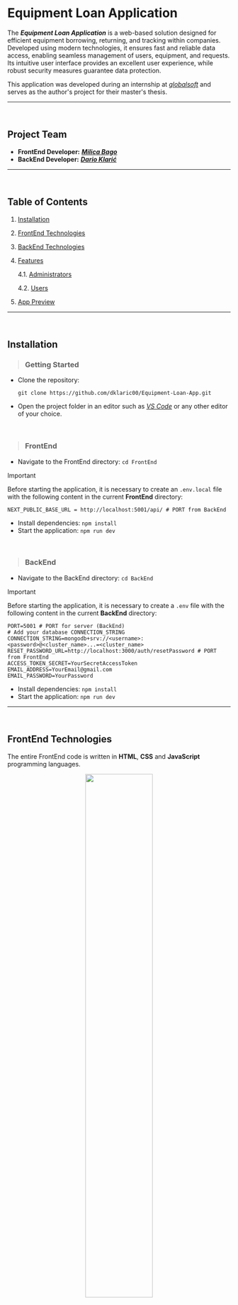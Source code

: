 # Equipment Loan Application

The **_Equipment Loan Application_** is a web-based solution designed for efficient equipment borrowing, returning, and tracking within companies. Developed using modern technologies, it ensures fast and reliable data access, enabling seamless management of users, equipment, and requests. Its intuitive user interface provides an excellent user experience, while robust security measures guarantee data protection.

This application was developed during an internship at *[globalsoft](https://www.globalsoft.ba/)* and serves as the author's project for their master's thesis.

---
<br>

## Project Team

- **FrontEnd Developer:** *[__Milica Bago__](https://github.com/milicabago)*
- **BackEnd Developer:** *[__Dario Klarić__](https://github.com/dklaric00)*

---
<br>

## Table of Contents

1. [Installation](#installation)

2. [FrontEnd Technologies](#frontend-technologies)
   
3. [BackEnd Technologies](#backend-technologies)
   
4. [Features](#features)

   4.1. [Administrators](#administrators)

   4.2. [Users](#users)
   
6. [App Preview](#app-preview)

---
<br>

## Installation

> ### Getting Started

- Clone the repository:

   ```
   git clone https://github.com/dklaric00/Equipment-Loan-App.git
   ```
   
- Open the project folder in an editor such as *[VS Code](https://code.visualstudio.com/)* or any other editor of your choice.
  
<br>

> ### FrontEnd

- Navigate to the FrontEnd directory: ```cd FrontEnd```
> [!IMPORTANT]
> Before starting the application, it is necessary to create an ```.env.local``` file with the following content in the current __FrontEnd__ directory:
```
NEXT_PUBLIC_BASE_URL = http://localhost:5001/api/ # PORT from BackEnd
```
- Install dependencies: ```npm install```
- Start the application: ```npm run dev```

<br>

 > ### BackEnd

- Navigate to the BackEnd directory: ```cd BackEnd```
> [!IMPORTANT]
> Before starting the application, it is necessary to create a ```.env``` file with the following content in the current __BackEnd__ directory:
```
PORT=5001 # PORT for server (BackEnd)
# Add your database CONNECTION_STRING 
CONNECTION_STRING=mongodb+srv://<username>:<password>@<cluster_name>...=<cluster_name>
RESET_PASSWORD_URL=http://localhost:3000/auth/resetPassword # PORT from FrontEnd
ACCESS_TOKEN_SECRET=YourSecretAccessToken
EMAIL_ADDRESS=YourEmail@gmail.com
EMAIL_PASSWORD=YourPassword
```
- Install dependencies: ```npm install```
- Start the application: ```npm run dev```

---
<br>

## FrontEnd Technologies

The entire FrontEnd code is written in __HTML__, __CSS__ and __JavaScript__ programming languages.

<p align="center">
  <img src="https://github.com/dklaric00/Equipment-Loan-App/assets/94640801/e7a3ff60-954f-452f-ae45-6a7610992b84" width="55%" height="55%">
</p>

<br>

> ### Next.js

React framework, preferred for FrontEnd development, that simplifies building full-stack web applications by providing additional features and optimizations while abstracting and configuring necessary tooling for React development

<br>

## BackEnd Technologies

The entire BackEnd code is written in __JavaScript__ programming lenguage.

<p align="center">
  <img src="https://github.com/dklaric00/Equipment-Loan-App/assets/94640801/14257639-84ad-424d-b8e9-83a8471bd6a2" width="50%" height="50%">
</p>

<br>

> ### Node.js

JavaScript runtime. It is used to execute JavaScript code on the server-side, enabling the development of fast web applications.

<br>

> ### Express.js

 Web framework for Node.js. It is used for its simplicity and flexibility in building web applications and APIs, which speeds up the development process.

<br>

> ### MongoDB

NoSQL database. It is popular for its scalability and ease of use, allowing data storage in a flexible format (JSON).

<br>

> [!NOTE]
> Database create on [__MongoDB__](https://account.mongodb.com/account/login)

<br>

## Features
<br>
<p align="center">
  <img src="https://github.com/user-attachments/assets/5314cdc8-e6b4-4ef8-8455-20517f4db183" width="55%" height="55%">
</p>

<br>

> ### Administrators

- **User Management** – The administrator has the ability to create new users through the *__Create User__* component, assign roles and job positions, and edit specific user details such as username, role, and job position. The administrator can only modify their own personal information, while for other users, they can manage only the specified data.
  
- **Resource Management** – The administrator can add new resources using the *__Add Equipment__* component, view and edit existing resources within the *__Equipment__* component, and manage borrowing and returning requests through the *__Requests__* component. Additionally, the administrator can delete resources and users from the system.
  
- **History Overview** – The administrator has access to the return history of all users within the *__History__* component, providing detailed insights into all activities related to equipment returns.
  
- **Settings and Logout** – The administrator can access and modify their personal information within the *__Settings__* component and log out of the system via the *__Logout__* component.

<br>

> ### Users

- **Request Submission** – Users can submit requests for borrowing or returning resources via the *__Requests__* component. These requests are exclusively related to the resources associated with their user account.

- **History Overview** – Users can review the history of their returns within the *__History__* component, which provides insight into all previous actions related to the resources they have used.

- **Settings and Logout** – Users can access and update their personal information within the *__Settings__* component and log out of the system via the *__Logout__* component.

<br>

For security reasons, users can only be registered by an administrator. A user can login to the system only after being registered by an admin.

---
<br>

## App Preview

> ### Login and Reset Password

![Login](https://github.com/user-attachments/assets/cd377139-28d2-4bdc-903b-9182655ce7f4)

![Forgot_Password](https://github.com/user-attachments/assets/24f93c4b-045e-4038-96fc-0a273df41917)

![Reset_Password](https://github.com/user-attachments/assets/143b1210-e5b4-431f-ae67-c7c28789c0ca)

<br>

> ### As an Administrator

![Dashboard](https://github.com/user-attachments/assets/06e4c383-26b7-4150-a1f0-c5e803d61386)

![Requests](https://github.com/user-attachments/assets/76ac8d1f-458e-40ea-92bb-7b3d099d87ed)

![Users](https://github.com/user-attachments/assets/ee231132-f65f-4a70-befe-969264704914)

![Equipment](https://github.com/user-attachments/assets/87163cf6-78e0-4bdd-ae81-cc2580c46271)

![Create_User](https://github.com/user-attachments/assets/53932da5-9a5a-4099-a7d2-1068fe95dcd0)

![Add Equipment](https://github.com/user-attachments/assets/0eee2bff-d97e-4cea-bd51-67ae617df430)

![History](https://github.com/user-attachments/assets/a5382b87-82c0-464f-ace4-518a94effaab)

![Settings](https://github.com/user-attachments/assets/3b7432c3-6f2e-4728-bf96-436d719f3933)

<br>

> ### As a User

![Dashboard](https://github.com/user-attachments/assets/2d38d272-84d5-4266-97ef-2c029b9e5079)

![Requests](https://github.com/user-attachments/assets/fdda5700-4b7a-4be9-ab79-f381e2c758f0)

![Equipment](https://github.com/user-attachments/assets/3414e362-4dcd-45dd-9467-ef269746f2a1)

![History](https://github.com/user-attachments/assets/aadaa378-1e47-430e-acfa-ed7fbfe6aeb3)

![Settings](https://github.com/user-attachments/assets/0b65939c-15de-4003-8ea2-df0fca997370)

---
<br>

© Equipment-Loan-App 2024.
